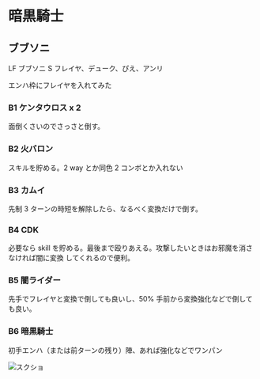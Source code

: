 # 暗黒騎士

## ブブソニ

LF ブブソニ
S  フレイヤ、デューク、ぴえ、アンリ

エンハ枠にフレイヤを入れてみた

### B1 ケンタウロス x 2 

面倒くさいのでさっさと倒す。

### B2 火バロン

スキルを貯める。2 way とか同色 2 コンボとか入れない

### B3 カムイ

先制 3 ターンの時短を解除したら、なるべく変換だけで倒す。

### B4 CDK

必要なら skill を貯める。最後まで殴りあえる。攻撃したいときはお邪魔を消さなければ闇に変換
してくれるので便利。

### B5 闇ライダー

先手でフレイヤと変換で倒しても良いし、50% 手前から変換強化などで倒しても良い。

### B6 暗黒騎士

初手エンハ（または前ターンの残り）陣、あれば強化などでワンパン

![スクショ](http://i.imgur.com/oAqMy1el.jpg )

<!-- vim: set tw=90 filetype=markdown : -->

